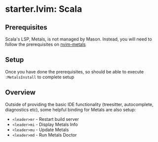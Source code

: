 # starter.lvim: Scala

## Prerequisites

Scala's LSP, Metals, is not managed by Mason. Instead, you will need to follow the prerequisites on [nvim-metals](https://github.com/scalameta/nvim-metals)

## Setup

Once you have done the prerequisites, so should be able to execute `:MetalsInstall` to complete setup

## Overview

Outside of providing the basic IDE functionality (treesitter, autocomplete, diagnostics etc), some helpful binding for Metals are also setup:

- `<leader>mr` - Restart build server
- `<leader>mi` - Display Metals Info
- `<leader>mu` - Update Metals
- `<leader>md` - Run Metals Doctor

